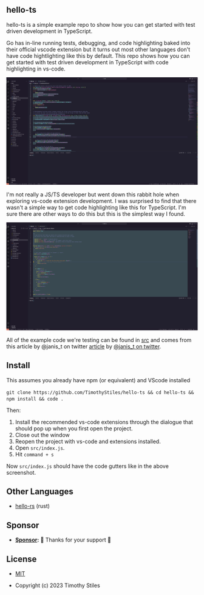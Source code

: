 ## hello-ts

hello-ts is a simple example repo to show how you can get started with test driven development in TypeScript.

Go has in-line running tests, debugging, and code highlighting baked into their official vscode extension but it turns out most other languages don't have code hightlighting like this by default. This repo shows how you can get started with test driven development in TypeScript with code highlighting in vs-code.

![Example screenshot of golang code from [poly](https://github.com/bebop/poly) covered by tests being highlighted green.](./screenshots/golang-gutters.png)

I'm not really a JS/TS developer but went down this rabbit hole when exploring vs-code extension development. I was surprised to find that there wasn't a simple way to get code highlighting like this for TypeScript. I'm sure there are other ways to do this but this is the simplest way I found.
 
![Example screenshot of typescript code in this repo covered by tests being highlighted green.](./screenshots/typescript-gutters.png)

All of the example code we're testing can be found in [src](./src) and comes from this article by @janis_t on twitter [article](https://www.typescriptbites.io/articles/build-test-and-publish-typescript-npm-package-2022) by [@janis_t on twitter](https://twitter.com/janis_t).


## Install

This assumes you already have npm (or equivalent) and VScode installed

```git clone https://github.com/TimothyStiles/hello-ts && cd hello-ts && npm install && code .```

Then:

1. Install the recommended vs-code extensions through the dialogue that should pop up when you first open the project.
2. Close out the window
3. Reopen the project with vs-code and extensions installed.
4. Open `src/index.js`.
5. Hit `command + s`

 Now `src/index.js` should have the code gutters like in the above screenshot.


## Other Languages
* [hello-rs](https://github.com/TimothyStiles/hello-rs) (rust)


## Sponsor

* **[Sponsor](https://github.com/sponsors/TimothyStiles):** 🤘 Thanks for your support 🤘


## License

* [MIT](LICENSE)

* Copyright (c) 2023 Timothy Stiles